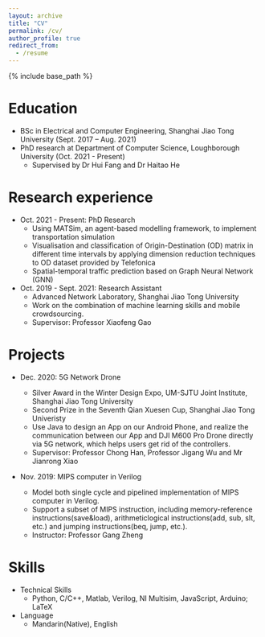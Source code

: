 ```yaml
---
layout: archive
title: "CV"
permalink: /cv/
author_profile: true
redirect_from:
  - /resume
---
```


{% include base_path %}

Education
======
* BSc in Electrical and Computer Engineering, Shanghai Jiao Tong University (Sept. 2017 – Aug. 2021)
* PhD research at Department of Computer Science, Loughborough University (Oct. 2021 - Present)
  * Supervised by Dr Hui Fang and Dr Haitao He

Research experience
======
* Oct. 2021 - Present: PhD Research
  * Using MATSim, an agent-based modelling framework, to implement transportation simulation
  * Visualisation and classification of Origin-Destination (OD) matrix in different time intervals by applying dimension reduction techniques to OD dataset provided by Telefonica
  * Spatial-temporal traffic prediction based on Graph Neural Network (GNN)
* Oct. 2019 - Sept. 2021: Research Assistant
  * Advanced Network Laboratory, Shanghai Jiao Tong University
  * Work on the combination of machine learning skills and mobile crowdsourcing.
  * Supervisor: Professor Xiaofeng Gao

Projects
======
* Dec. 2020: 5G Network Drone
  * Silver Award in the Winter Design Expo, UM-SJTU Joint Institute, Shanghai Jiao Tong University
  * Second Prize in the Seventh Qian Xuesen Cup, Shanghai Jiao Tong Univeristy
  * Use Java to design an App on our Android Phone, and realize the communication between our App and DJI M600 Pro Drone directly via 5G network, which helps users get rid of the controllers.
  * Supervisor: Professor Chong Han, Professor Jigang Wu and Mr Jianrong Xiao

* Nov. 2019: MIPS computer in Verilog
  * Model both single cycle and pipelined implementation of MIPS computer in Verilog.
  * Support a subset of MIPS instruction, including memory-reference instructions(save&load), arithmeticlogical instructions(add, sub, slt, etc.) and jumping instructions(beq, jump, etc.).
  * Instructor: Professor Gang Zheng

Skills
======
* Technical Skills
  * Python, C/C++, Matlab, Verilog, NI Multisim, JavaScript, Arduino; LaTeX
* Language
  * Mandarin(Native), English

<!-- Work experience
======
* Summer 2015: Research Assistant
  * Github University
  * Duties included: Tagging issues
  * Supervisor: Professor Git

* Fall 2015: Research Assistant
  * Github University
  * Duties included: Merging pull requests
  * Supervisor: Professor Hub -->
  
<!-- Publications
======
  <ul>{% for post in site.publications %}
    {% include archive-single-cv.html %}
  {% endfor %}</ul> -->
  
<!-- Talks
======
  <ul>{% for post in site.talks %}
    {% include archive-single-talk-cv.html %}
  {% endfor %}</ul> -->
  
<!-- Teaching
======
  <ul>{% for post in site.teaching %}
    {% include archive-single-cv.html %}
  {% endfor %}</ul> -->
  
<!-- Service and leadership
======
* Currently signed in to 43 different slack teams -->

